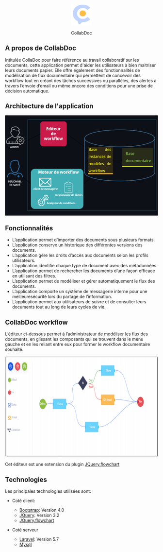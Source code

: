 
<p align="center">
  <img src="public/assets/img/logo.svg" width="70" height="70" class="navbar-logo" alt="logo">
  <p align="center">CollabDoc</p>
</p>

## A propos de CollabDoc

Intitulée CollaDoc pour faire référence au travail collaboratif sur les documents,  cette application permet d'aider les utilisateurs à bien maitriser leurs documents papier. Elle offre également des fonctionnalités de modélisation de flux documentaire qui
permettent de concevoir des workflow tout en créant des tâches successives ou parallèles,
des alertes à travers l’envoie d’email ou même encore des conditions pour une prise de
décision automatique.


## Architecture de l'application
<p align="center">
 <img src="public/assets/img/archi.PNG"  align="center" width="550" height="330" alt="Architecture">
</p>

## Fonctionnalités
* L’application permet d’importer des documents sous plusieurs formats.
* L’application conserve un historique des différentes versions des documents.
* L’application gère les droits d’accès aux documents selon les profils utilisateurs.
* L’application identifie chaque type de document avec des métadonnées.
* L’application permet de rechercher les documents d’une façon efficace en utilisant des filtres.
* L’application permet de modéliser et gérer automatiquement le flux des documents.
* L’application comporte un système de messagerie interne pour une meilleuresécurité lors du partage de l’information.
* L’application permet aux utilisateurs de suivre et de consulter leurs
documents tout au long de leurs cycles de vie. 

## CollabDoc workflow
L’éditeur ci-dessous permet à l’administrateur de
modéliser les flux des documents, en glissant les composants qui se trouvent dans le menu
gauche et en les reliant entre eux pour former le workflow documentaire souhaité. 
<p align="center">
    <img src="public/assets/img/wfc.PNG" width="550" height="330" class="navbar-logo" alt="wf">
</p>


Cet éditeur est une extension du plugin [JQuery.flowchart](https://github.com/sdrdis/jquery.flowchart)

## Technologies 
Les principales technologies utilisées sont:
* Coté client:
  * [Bootstrap](https://getbootstrap.com/): Version 4.0
  * [JQuery](https://example.com): Version 3.2
  * [JQuery.flowchart](https://github.com/sdrdis/jquery.flowchart)

* Coté serveur
  * [Laravel](https://laravel.com/): Version 5.7
  * [Mysql](https://www.mysql.com/fr/)


